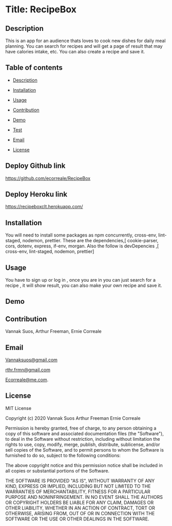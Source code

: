 # Title: RecipeBox

## Description

This is an app for an audience thats loves to cook new dishes for daily meal planning. You can search for recipes and will get a page of result that may have calories intake, etc. You can also create a recipe and save it.

## Table of contents

* [Description](#description)

* [Installation](#installation)

* [Usage](#usage)

* [Contribution](#contribution)

* [Demo](#demo)

* [Test](#test)

* [Email](#email)

* [License](#license)

## Deploy Github link

https://github.com/ecorreale/RecipeBox

## Deploy Heroku link

https://recipeboxclt.herokuapp.com/

## Installation

You will need to install some packages as npm concurrently, cross-env, lint-staged, nodemon, prettier. These are the dependencies,[ cookie-parser, cors, dotenv, express, if-env, morgan. Also the follow is devDepencies ,[ cross-env, lint-staged, nodemon, prettier]

## Usage

You have to sign up or log in , once you are in you can just search for a recipe , it will show result, you can also make your own recipe and save it.

## Demo

## Contribution

Vannak Suos, Arthur Freeman, Ernie Correale


## Email

Vannaksuos@gmail.com

rthr.frmn@gmail.com

Ecorreale@me.com.

## License

MIT License

Copyright (c) 2020 Vannak Suos Arthur Freeman  Ernie Correale

Permission is hereby granted, free of charge, to any person obtaining a copy of this software and associated documentation files (the "Software"), to deal in the Software without restriction, including without limitation the rights to use, copy, modify, merge, publish, distribute, sublicense, and/or sell copies of the Software, and to permit persons to whom the Software is furnished to do so, subject to the following conditions:

The above copyright notice and this permission notice shall be included in all copies or substantial portions of the Software.

THE SOFTWARE IS PROVIDED "AS IS", WITHOUT WARRANTY OF ANY KIND, EXPRESS OR IMPLIED, INCLUDING BUT NOT LIMITED TO THE WARRANTIES OF MERCHANTABILITY, FITNESS FOR A PARTICULAR PURPOSE AND NONINFRINGEMENT. IN NO EVENT SHALL THE AUTHORS OR COPYRIGHT HOLDERS BE LIABLE FOR ANY CLAIM, DAMAGES OR OTHER LIABILITY, WHETHER IN AN ACTION OF CONTRACT, TORT OR OTHERWISE, ARISING FROM, OUT OF OR IN CONNECTION WITH THE SOFTWARE OR THE USE OR OTHER DEALINGS IN THE SOFTWARE.
